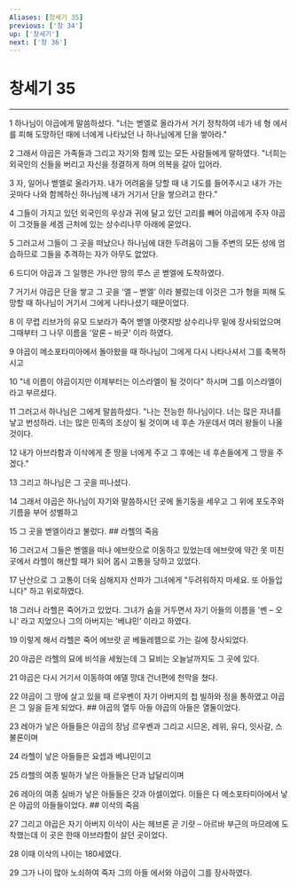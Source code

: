 ```yaml
---
Aliases: [창세기 35]
previous: ['창 34']
up: ['창세기']
next: ['창 36']
---
```

# 창세기 35

***


1 하나님이 야곱에게 말씀하셨다. "너는 벧엘로 올라가서 거기 정착하여 네가 네 형 에서를 피해 도망하던 때에 너에게 나타났던 나 하나님에게 단을 쌓아라." 

2 그래서 야곱은 가족들과 그리고 자기와 함께 있는 모든 사람들에게 말하였다. "너희는 외국인의 신들을 버리고 자신을 정결하게 하며 의복을 갈아 입어라. 

3 자, 일어나 벧엘로 올라가자. 내가 어려움을 당할 때 내 기도를 들어주시고 내가 가는 곳마다 나와 함께하신 하나님께 내가 거기서 단을 쌓으려고 한다." 

4 그들이 가지고 있던 외국인의 우상과 귀에 달고 있던 고리를 빼어 야곱에게 주자 야곱이 그것들을 세겜 근처에 있는 상수리나무 아래에 묻었다. 

5 그러고서 그들이 그 곳을 떠났으나 하나님에 대한 두려움이 그들 주변의 모든 성에 엄습하므로 그들을 추격하는 자가 아무도 없었다. 

6 드디어 야곱과 그 일행은 가나안 땅의 루스 곧 벧엘에 도착하였다. 

7 거기서 야곱은 단을 쌓고 그 곳을 '엘 – 벧엘' 이라 불렀는데 이것은 그가 형을 피해 도망할 때 하나님이 거기서 그에게 나타나셨기 때문이었다. 

8 이 무렵 리브가의 유모 드보라가 죽어 벧엘 아랫지방 상수리나무 밑에 장사되었으며 그때부터 그 나무 이름을 '알론 – 바굿' 이라 하였다. 

9 야곱이 메소포타미아에서 돌아왔을 때 하나님이 그에게 다시 나타나셔서 그를 축복하시고 

10 "네 이름이 야곱이지만 이제부터는 이스라엘이 될 것이다" 하시며 그를 이스라엘이라고 부르셨다. 

11 그러고서 하나님은 그에게 말씀하셨다. "나는 전능한 하나님이다. 너는 많은 자녀를 낳고 번성하라. 너는 많은 민족의 조상이 될 것이며 네 후손 가운데서 여러 왕들이 나올 것이다. 

12 내가 아브라함과 이삭에게 준 땅을 너에게 주고 그 후에는 네 후손들에게 그 땅을 주겠다." 

13 그리고 하나님은 그 곳을 떠나셨다. 

14 그래서 야곱은 하나님이 자기와 말씀하시던 곳에 돌기둥을 세우고 그 위에 포도주와 기름을 부어 성별하고 

15 그 곳을 벧엘이라고 불렀다. ## 라헬의 죽음 

16 그러고서 그들은 벧엘을 떠나 에브랏으로 이동하고 있었는데 에브랏에 약간 못 미친 곳에서 라헬이 해산할 때가 되어 몹시 고통을 당하고 있었다. 

17 난산으로 그 고통이 더욱 심해지자 산파가 그녀에게 "두려워하지 마세요. 또 아들입니다" 하고 위로하였다. 

18 그러나 라헬은 죽어가고 있었다. 그녀가 숨을 거두면서 자기 아들의 이름을 '벤 – 오니' 라고 지었으나 그의 아버지는 '베냐민' 이라고 하였다. 

19 이렇게 해서 라헬은 죽어 에브랏 곧 베들레헴으로 가는 길에 장사되었다. 

20 야곱은 라헬의 묘에 비석을 세웠는데 그 묘비는 오늘날까지도 그 곳에 있다. 

21 야곱은 다시 거기서 이동하여 에델 망대 건너편에 천막을 쳤다. 

22 야곱이 그 땅에 살고 있을 때 르우벤이 자기 아버지의 첩 빌하와 정을 통하였고 야곱은 그 일을 듣게 되었다. ## 야곱의 열두 아들 야곱의 아들은 열둘이었다. 

23 레아가 낳은 아들들은 야곱의 장남 르우벤과 그리고 시므온, 레위, 유다, 잇사갈, 스불론이며 

24 라헬이 낳은 아들들은 요셉과 베냐민이고 

25 라헬의 여종 빌하가 낳은 아들들은 단과 납달리이며 

26 레아의 여종 실바가 낳은 아들들은 갓과 아셀이었다. 이들은 다 메소포타미아에서 낳은 야곱의 아들들이었다. ## 이삭의 죽음 

27 그리고 야곱은 자기 아버지 이삭이 사는 헤브론 곧 기럇 – 아르바 부근의 마므레에 도착했는데 이 곳은 한때 아브라함이 살던 곳이었다. 

28 이때 이삭의 나이는 180세였다. 

29 그가 나이 많아 노쇠하여 죽자 그의 아들 에서와 야곱이 그를 장사하였다.
